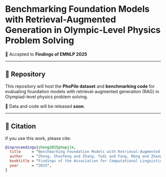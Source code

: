 # Benchmarking Foundation Models with Retrieval-Augmented Generation in Olympic-Level Physics Problem Solving

📄 Accepted to **Findings of EMNLP 2025**

---

## 📂 Repository
This repository will host the **PhoPile dataset** and **benchmarking code** for evaluating foundation models with retrieval-augmented generation (RAG) in Olympiad-level physics problem solving.  

🚀 Data and code will be released **soon**.

---

## 📄 Citation
If you use this work, please cite:

```bibtex
@inproceedings{zheng2025phopile,
  title     = "Benchmarking Foundation Models with Retrieval-Augmented Generation in Olympic-Level Physics Problem Solving",
  author    = "Zheng, Shunfeng and Zhang, Yudi and Fang, Meng and Zhang, Zihan and Wu, Zhitan and Pechenizkiy, Mykola and Chen, Ling",
  booktitle = "Findings of the Association for Computational Linguistics: EMNLP 2025",
  year      = "2025",
}
